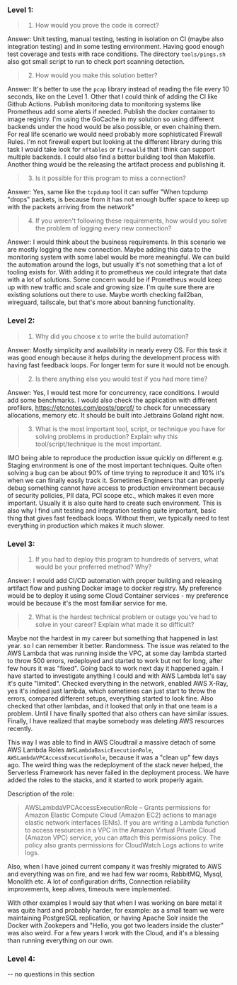 ### Level 1:

> 1. How would you prove the code is correct?

Answer: Unit testing, manual testing, testing in isolation on CI (maybe also integration testing) and in some testing environment. Having good enough test coverage and tests with race conditions.
The directory `tools/pings.sh` also got small script to run to check port scanning detection.

> 2. How would you make this solution better?

Answer: It's better to use the `pcap` library instead of reading the file every 10 seconds, like on the Level 1. Other that I could think of adding the CI like Github Actions. Publish monitoring data to monitoring systems like Prometheus add some alerts if needed. Publish the docker container to image registry. I'm using the GoCache in my solution so using different backends under the hood would be also possible, or even chaining them. For real life scenario we would need probably more sophisticated Firewall Rules. I'm not firewall expert but looking at the different library during this task I would take look for `nftables` or `firewalld` that I think can support multiple backends. I could also find a better building tool than Makefile. Another thing would be the releasing the artifact process and publishing it.

> 3. Is it possible for this program to miss a connection?

Answer: Yes, same like the `tcpdump` tool it can suffer "When tcpdump "drops" packets, is because from it has not enough buffer space to keep up with the packets arriving from the network"

> 4. If you weren't following these requirements, how would you solve the problem of logging every new connection?

Answer: I would think about the business requirements. In this scenario we are mostly logging the new connection. Maybe adding this data to the monitoring system with some label would be more meaningful. We can build the automation around the logs, but usually it's not something that a lot of tooling exists for. 
With adding it to prometheus we could integrate that data with a lot of solutions. Some concern would be if Prometheus would keep up with new traffic and scale and growing size. 
I'm quite sure there are existing solutions out there to use. Maybe worth checking fail2ban, wireguard, tailscale, but that's more about banning functionality. 

### Level 2:

> 1. Why did you choose x to write the build automation?

Answer: Mostly simplicity and availability in nearly every OS. For this task it was good enough because it helps during the development process with having fast feedback loops. For longer term for sure it would not be enough. 

> 2. Is there anything else you would test if you had more time?

Answer: Yes, I would test more for concurrency, race conditions. I would add some benchmarks. I would also check the application with different profilers, https://etcnotes.com/posts/pprof/ to check for unnecessary allocations, memory etc. It should be built into Jetbrains Goland right now. 

> 3. What is the most important tool, script, or technique you have for solving problems in production? Explain why this tool/script/technique is the most important.

IMO being able to reproduce the production issue quickly on different e.g. Staging environment is one of the most important techniques. Quite often solving a bug can be about 90% of time trying to reproduce it and 10% it's when we can finally easily track it. Sometimes Engineers that can properly debug something cannot have access to production environment because of security policies, PII data, PCI scope etc., which makes it even more important. Usually it is also quite hard to create such environment.
This is also why I find unit testing and integration testing quite important, basic thing that gives fast feedback loops. Without them, we typically need to test everything in production which makes it much slower.

### Level 3:

> 1. If you had to deploy this program to hundreds of servers, what would be your preferred method? Why?

Answer: I would add CI/CD automation with proper building and releasing artifact flow and pushing Docker image to docker registry.
My preference would be to deploy it using some Cloud Container services - my preference would be because it's the most familiar service for me.

> 2. What is the hardest technical problem or outage you've had to solve in your career? Explain what made it so difficult?

Maybe not the hardest in my career but something that happened in last year. so I can remember it better.
Randomness. The issue was related to the AWS Lambda that was running inside the VPC, at some day lambda started to throw 500 errors, redeployed and started to work but not for long, after few hours it was "fixed". Going back to work next day it happened again. 
I have started to investigate anything I could and with AWS Lambda let's say it's quite "limited". Checked everything in the network, enabled AWS X-Ray, yes it's indeed just lambda, which sometimes can just start to throw the errors, compared different setups, everything started to look fine. 
Also checked that other lambdas, and it looked that only in that one team is a problem. Until I have finally spotted that also others can have similar issues. 
Finally,  I have realized that maybe somebody was deleting AWS resources recently. 

This way I was able to find in AWS Cloudtrail a massive detach of some AWS Lambda Roles `AWSLambdaBasicExecutionRole`, `AWSLambdaVPCAccessExecutionRole`, because it was a "clean up" few days ago. 
The weird thing was the redeployment of the stack never helped, the Serverless Framework has never failed in the deployment process. 
We have added the roles to the stacks, and it started to work properly again.

Description of the role:
> AWSLambdaVPCAccessExecutionRole – Grants permissions for Amazon Elastic Compute Cloud (Amazon EC2) actions to manage elastic network interfaces (ENIs). If you are writing a Lambda function to access resources in a VPC in the Amazon Virtual Private Cloud (Amazon VPC) service, you can attach this permissions policy. The policy also grants permissions for CloudWatch Logs actions to write logs.

Also, when I have joined current company it was freshly migrated to AWS and everything was on fire, and we had few  war rooms, RabbitMQ, Mysql, Monolith etc. A lot of configuration drifts, Connection reliability improvements, keep alives, timeouts were implemented. 

With other examples I would say that when I was working on bare metal it was quite hard and probably harder, for example: as a small team we were maintaining PostgreSQL replication, or having Apache Solr inside the Docker with Zookepers and "Hello, you got two leaders inside the cluster" was also weird. 
For a few years I work with the Cloud, and it's a blessing than running everything on our own. 

### Level 4:

-- no questions in this section